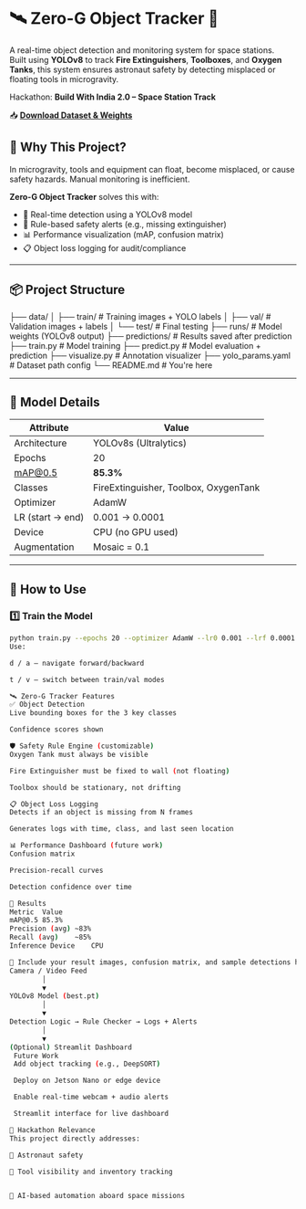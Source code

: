 # 🛰️ Zero-G Object Tracker 🚀

A real-time object detection and monitoring system for space stations.  
Built using **YOLOv8** to track **Fire Extinguishers**, **Toolboxes**, and **Oxygen Tanks**, this system ensures astronaut safety by detecting misplaced or floating tools in microgravity.

Hackathon: **Build With India 2.0 – Space Station Track**  

📥 **[Download Dataset & Weights](https://drive.google.com/drive/folders/1IMfpSRCXRlWwtBeAVJCUMP9yhHAqYUXz?usp=sharing)**


## 🌌 Why This Project?

In microgravity, tools and equipment can float, become misplaced, or cause safety hazards. Manual monitoring is inefficient.

**Zero-G Object Tracker** solves this with:
- 🧠 Real-time detection using a YOLOv8 model
- 🛑 Rule-based safety alerts (e.g., missing extinguisher)
- 📊 Performance visualization (mAP, confusion matrix)
- 📋 Object loss logging for audit/compliance

---

## 📦 Project Structure

├── data/
│ ├── train/ # Training images + YOLO labels
│ ├── val/ # Validation images + labels
│ └── test/ # Final testing
├── runs/ # Model weights (YOLOv8 output)
├── predictions/ # Results saved after prediction
├── train.py # Model training
├── predict.py # Model evaluation + prediction
├── visualize.py # Annotation visualizer
├── yolo_params.yaml # Dataset path config
└── README.md # You're here

---

## 🧠 Model Details

| Attribute        | Value                  |
|------------------|------------------------|
| Architecture     | YOLOv8s (Ultralytics)  |
| Epochs           | 20                     |
| mAP@0.5          | **85.3%**              |
| Classes          | FireExtinguisher, Toolbox, OxygenTank |
| Optimizer        | AdamW                  |
| LR (start → end) | 0.001 → 0.0001         |
| Device           | CPU (no GPU used)      |
| Augmentation     | Mosaic = 0.1           |

---

## 🔧 How to Use

### 1️⃣ Train the Model

```bash
python train.py --epochs 20 --optimizer AdamW --lr0 0.001 --lrf 0.0001 --momentum 0.2 --mosaic 0.1
Use:

d / a — navigate forward/backward

t / v — switch between train/val modes

🛰️ Zero-G Tracker Features
✅ Object Detection
Live bounding boxes for the 3 key classes

Confidence scores shown

🛡️ Safety Rule Engine (customizable)
Oxygen Tank must always be visible

Fire Extinguisher must be fixed to wall (not floating)

Toolbox should be stationary, not drifting

📋 Object Loss Logging
Detects if an object is missing from N frames

Generates logs with time, class, and last seen location

📊 Performance Dashboard (future work)
Confusion matrix

Precision-recall curves

Detection confidence over time

🧪 Results
Metric	Value
mAP@0.5	85.3%
Precision (avg)	~83%
Recall (avg)	~85%
Inference Device	CPU

🔻 Include your result images, confusion matrix, and sample detections here.
Camera / Video Feed
        │
        ▼
YOLOv8 Model (best.pt)
        │
        ▼
Detection Logic → Rule Checker → Logs + Alerts
        │
        ▼
(Optional) Streamlit Dashboard
 Future Work
 Add object tracking (e.g., DeepSORT)

 Deploy on Jetson Nano or edge device

 Enable real-time webcam + audio alerts

 Streamlit interface for live dashboard

📝 Hackathon Relevance
This project directly addresses:

🔐 Astronaut safety

🧰 Tool visibility and inventory tracking


🧠 AI-based automation aboard space missions

